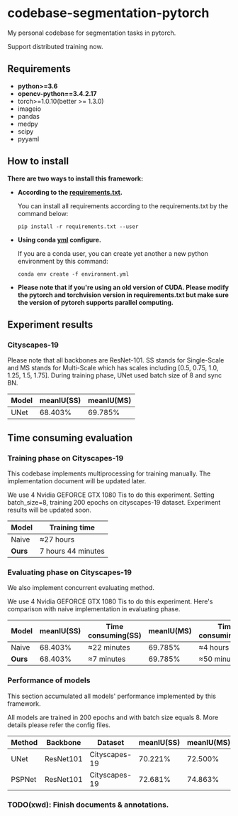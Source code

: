 # codebase-segmentation-pytorch

My personal codebase for segmentation tasks in pytorch.

Support distributed training now.

## Requirements
- **python>=3.6**
- **opencv-python==3.4.2.17**
- torch>=1.0.10(better >= 1.3.0)
- imageio
- pandas
- medpy
- scipy
- pyyaml


## How to install
**There are two ways to install this framework:**
* **According to the [requirements.txt](./requirements.txt).**

  You can install all requirements according to the requirements.txt by the command below:
  ```
  pip install -r requirements.txt --user
  ```
* **Using conda [yml](./environment.yml) configure.**

  If you are a conda user, you can create yet another a new python environment by this command:
  ```
  conda env create -f environment.yml
  ```

* **Please note that if you're using an old version of CUDA. Please modify the pytorch and torchvision version in requirements.txt but make sure the version of pytorch supports parallel computing.**

## Experiment results
### **Cityscapes-19**
Please note that all backbones are ResNet-101.
SS stands for Single-Scale and MS stands for Multi-Scale which has scales including [0.5, 0.75, 1.0, 1.25, 1.5, 1.75].
During training phase, UNet used batch size of 8 and sync BN.

|Model|meanIU(SS)|meanIU(MS)|
|----|----|----|
|UNet|68.403%|69.785%|

## Time consuming evaluation

### **Training phase on Cityscapes-19**
This codebase implements multiprocessing for training manually. The implementation document will be updated later.

We use 4 Nvidia GEFORCE GTX 1080 Tis to do this experiment. Setting batch_size=8, training 200 epochs on cityscapes-19 dataset. Experiment results will be updated soon.

|Model|Training time|
|----|----|
|Naive|≈27 hours|
|**Ours**|7 hours 44 minutes|

### **Evaluating phase on Cityscapes-19**

We also implement concurrent evaluating method.

We use 4 Nvidia GEFORCE GTX 1080 Tis to do this experiment. Here's comparison with naive implementation in evaluating phase.

|Model|meanIU(SS)|Time consuming(SS)|meanIU(MS)|Time consuming(MS)|
|----|----|----|----|----|
|Naive|68.403%|≈22 minutes|69.785%|≈4 hours|
|**Ours**|68.403%|≈7 minutes|69.785%|≈50 minutes|


### **Performance of models**

This section accumulated all models' performance implemented by this framework.

All models are trained in 200 epochs and with batch size equals 8. More details please refer the config files.

|Method|Backbone|Dataset|meanIU(SS)|meanIU(MS)|
|---|---|---|---|----|
|UNet|ResNet101|Cityscapes-19|70.221%|72.500%|
|PSPNet|ResNet101|Cityscapes-19|72.681%|74.863%|



### TODO(xwd): Finish documents & annotations.
